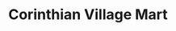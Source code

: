 ---
title: "Corinthian Village Mart"
url: /quezon-city/corinthian-village-mart/
shop: convenience
---